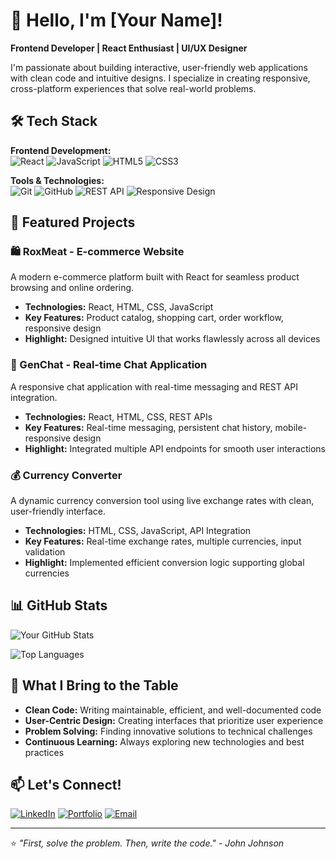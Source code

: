 # 👋 Hello, I'm [Your Name]!

**Frontend Developer | React Enthusiast | UI/UX Designer**

I'm passionate about building interactive, user-friendly web applications with clean code and intuitive designs. I specialize in creating responsive, cross-platform experiences that solve real-world problems.

## 🛠️ Tech Stack

**Frontend Development:**  
![React](https://img.shields.io/badge/React-20232A?style=for-the-badge&logo=react&logoColor=61DAFB)
![JavaScript](https://img.shields.io/badge/JavaScript-F7DF1E?style=for-the-badge&logo=javascript&logoColor=black)
![HTML5](https://img.shields.io/badge/HTML5-E34F26?style=for-the-badge&logo=html5&logoColor=white)
![CSS3](https://img.shields.io/badge/CSS3-1572B6?style=for-the-badge&logo=css3&logoColor=white)

**Tools & Technologies:**  
![Git](https://img.shields.io/badge/Git-F05032?style=for-the-badge&logo=git&logoColor=white)
![GitHub](https://img.shields.io/badge/GitHub-100000?style=for-the-badge&logo=github&logoColor=white)
![REST API](https://img.shields.io/badge/REST_API-FF6B6B?style=for-the-badge)
![Responsive Design](https://img.shields.io/badge/Responsive_Design-5C6BC0?style=for-the-badge)

## 🚀 Featured Projects

### 🛍️ RoxMeat - E-commerce Website
A modern e-commerce platform built with React for seamless product browsing and online ordering.
- **Technologies:** React, HTML, CSS, JavaScript
- **Key Features:** Product catalog, shopping cart, order workflow, responsive design
- **Highlight:** Designed intuitive UI that works flawlessly across all devices

### 💬 GenChat - Real-time Chat Application
A responsive chat application with real-time messaging and REST API integration.
- **Technologies:** React, HTML, CSS, REST APIs
- **Key Features:** Real-time messaging, persistent chat history, mobile-responsive design
- **Highlight:** Integrated multiple API endpoints for smooth user interactions

### 💰 Currency Converter
A dynamic currency conversion tool using live exchange rates with clean, user-friendly interface.
- **Technologies:** HTML, CSS, JavaScript, API Integration
- **Key Features:** Real-time exchange rates, multiple currencies, input validation
- **Highlight:** Implemented efficient conversion logic supporting global currencies

## 📊 GitHub Stats

![Your GitHub Stats](https://github-readme-stats.vercel.app/api?username=your-username&show_icons=true&theme=radical&hide_border=true)

![Top Languages](https://github-readme-stats.vercel.app/api/top-langs/?username=your-username&layout=compact&theme=radical&hide_border=true)

## 🌟 What I Bring to the Table

- **Clean Code:** Writing maintainable, efficient, and well-documented code
- **User-Centric Design:** Creating interfaces that prioritize user experience
- **Problem Solving:** Finding innovative solutions to technical challenges
- **Continuous Learning:** Always exploring new technologies and best practices

## 📫 Let's Connect!

[![LinkedIn](https://img.shields.io/badge/LinkedIn-0077B5?style=for-the-badge&logo=linkedin&logoColor=white)](https://linkedin.com/in/your-profile)
[![Portfolio](https://img.shields.io/badge/Portfolio-000000?style=for-the-badge&logo=About.me&logoColor=white)](https://your-portfolio.com)
[![Email](https://img.shields.io/badge/Email-D14836?style=for-the-badge&logo=gmail&logoColor=white)](mailto:your.email@example.com)

---

⭐ *"First, solve the problem. Then, write the code." - John Johnson*
